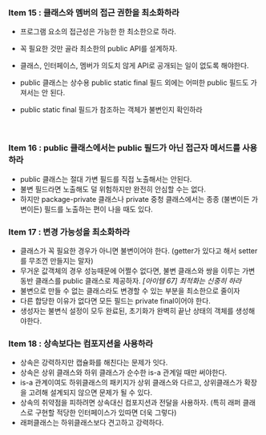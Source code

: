 ### Item 15 : 클래스와 멤버의 접근 권한을 최소화하라

- 프로그램 요소의 접근성은 가능한 한 최소한으로 하라.

- 꼭 필요한 것만 골라 최소한의 public API를 설계하자.

- 클래스, 인터페이스, 멤버가 의도치 않게 API로 공개되는 일이 없도록 해야한다.

- public 클래스는 상수용 public static final 필드 외에는 어떠한 public 필드도 가져서는 안 된다.

- public static final 필드가 참조하는 객체가 불변인지 확인하라

  ​



### Item 16 : public 클래스에서는 public 필드가 아닌 접근자 메서드를 사용하라

- public 클래스는 절대 가변 필드를 직접 노출해서는 안된다.
- 불변 필드라면 노출해도 덜 위험하지만 완전히 안심할 수는 없다.
- 하지만 package-private 클래스나 private 중청 클래스에서는 종종 (불변이든 가변이든) 필드를 노출하는 편이 나을 때도 있다.



### Item 17 : 변경 가능성을 최소화하라

- 클래스가 꼭 필요한 경우가 아니면 불변이어야 한다. (getter가 있다고 해서 setter를 무조껀 만들지는 말자)
- 무거운 값객체의 경우 성능때문에 어쩔수 없다면, 불변 클래스와 쌍을 이루는 가변 동반 클래스를 public 클래스로 제공하자.
  *[아이템 67] 최적화는 신중히 하라*
- 불변으로 만들 수 없는 클래스라도 변경할 수 있는 부분을 최소한으로 줄이자
- 다른 합당한 이유가 없다면 모든 필드는 private final이어야 한다.
- 생성자는 불변식 설정이 모두 완료된, 초기화가 완벽히 끝난 상태의 객체를 생성해야한다. 



### Item 18 : 상속보다는 컴포지션을 사용하라

- 상속은 강력하지만 캡슐화를 해친다는 문제가 잇다.
- 상속은 상위 클래스와 하위 클래스가 순수한 is-a 관계일 때만 써야한다.
- is-a 관계이여도 하위클래스의 패키지가 상위 클래스와 다르고, 상위클래스가 확장을 고려해 설계되지 않으면 문제가 될 수 있다.
- 상속의 취약점을 피하려면 상속대신 컴포지션과 전달을 사용하자. (특히 래퍼 클래스로 구현할 적당한 인터페이스가 있따면 더욱 그렇다)
- 래퍼클래스는 하위클래스보다 견고하고 강력하다.



